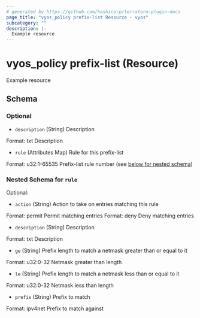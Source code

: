 ```yaml
---
# generated by https://github.com/hashicorp/terraform-plugin-docs
page_title: "vyos_policy prefix-list Resource - vyos"
subcategory: ""
description: |-
  Example resource
---
```


# vyos_policy prefix-list (Resource)

Example resource



<!-- schema generated by tfplugindocs -->
## Schema

### Optional

- `description` (String) Description

Format: txt
Description
- `rule` (Attributes Map) Rule for this prefix-list

Format: u32:1-65535
Prefix-list rule number (see [below for nested schema](#nestedatt--rule))

<a id="nestedatt--rule"></a>
### Nested Schema for `rule`

Optional:

- `action` (String) Action to take on entries matching this rule

Format: permit
Permit matching entries
Format: deny
Deny matching entries
- `description` (String) Description

Format: txt
Description
- `ge` (String) Prefix length to match a netmask greater than or equal to it

Format: u32:0-32
Netmask greater than length
- `le` (String) Prefix length to match a netmask less than or equal to it

Format: u32:0-32
Netmask less than length
- `prefix` (String) Prefix to match

Format: ipv4net
Prefix to match against
